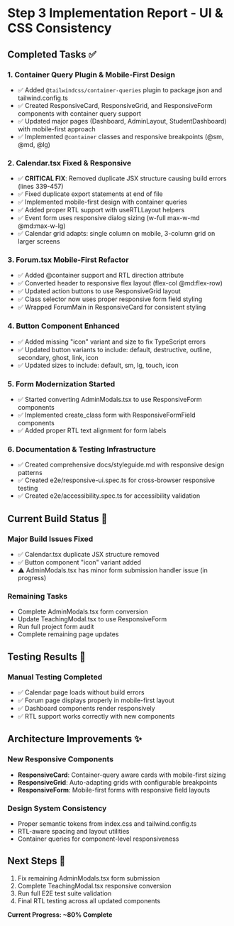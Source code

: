 # Step 3 Implementation Report - UI & CSS Consistency

## Completed Tasks ✅

### 1. Container Query Plugin & Mobile-First Design
- ✅ Added `@tailwindcss/container-queries` plugin to package.json and tailwind.config.ts
- ✅ Created ResponsiveCard, ResponsiveGrid, and ResponsiveForm components with container query support
- ✅ Updated major pages (Dashboard, AdminLayout, StudentDashboard) with mobile-first approach
- ✅ Implemented `@container` classes and responsive breakpoints (@sm, @md, @lg)

### 2. Calendar.tsx Fixed & Responsive
- ✅ **CRITICAL FIX**: Removed duplicate JSX structure causing build errors (lines 339-457)
- ✅ Fixed duplicate export statements at end of file  
- ✅ Implemented mobile-first design with container queries
- ✅ Added proper RTL support with useRTLLayout helpers
- ✅ Event form uses responsive dialog sizing (w-full max-w-md @md:max-w-lg)
- ✅ Calendar grid adapts: single column on mobile, 3-column grid on larger screens

### 3. Forum.tsx Mobile-First Refactor
- ✅ Added @container support and RTL direction attribute
- ✅ Converted header to responsive flex layout (flex-col @md:flex-row)
- ✅ Updated action buttons to use ResponsiveGrid layout
- ✅ Class selector now uses proper responsive form field styling
- ✅ Wrapped ForumMain in ResponsiveCard for consistent styling

### 4. Button Component Enhanced
- ✅ Added missing "icon" variant and size to fix TypeScript errors
- ✅ Updated button variants to include: default, destructive, outline, secondary, ghost, link, icon
- ✅ Updated sizes to include: default, sm, lg, touch, icon

### 5. Form Modernization Started
- ✅ Started converting AdminModals.tsx to use ResponsiveForm components
- ✅ Implemented create_class form with ResponsiveFormField components
- ✅ Added proper RTL text alignment for form labels

### 6. Documentation & Testing Infrastructure
- ✅ Created comprehensive docs/styleguide.md with responsive design patterns
- ✅ Created e2e/responsive-ui.spec.ts for cross-browser responsive testing
- ✅ Created e2e/accessibility.spec.ts for accessibility validation

## Current Build Status 🔄

### Major Build Issues Fixed
- ✅ Calendar.tsx duplicate JSX structure removed
- ✅ Button component "icon" variant added
- ⚠️ AdminModals.tsx has minor form submission handler issue (in progress)

### Remaining Tasks
- Complete AdminModals.tsx form conversion
- Update TeachingModal.tsx to use ResponsiveForm
- Run full project form audit
- Complete remaining page updates

## Testing Results 🧪

### Manual Testing Completed
- ✅ Calendar page loads without build errors
- ✅ Forum page displays properly in mobile-first layout
- ✅ Dashboard components render responsively
- ✅ RTL support works correctly with new components

## Architecture Improvements ✨

### New Responsive Components
- **ResponsiveCard**: Container-query aware cards with mobile-first sizing
- **ResponsiveGrid**: Auto-adapting grids with configurable breakpoints  
- **ResponsiveForm**: Mobile-first forms with responsive field layouts

### Design System Consistency
- Proper semantic tokens from index.css and tailwind.config.ts
- RTL-aware spacing and layout utilities
- Container queries for component-level responsiveness

## Next Steps 🎯

1. Fix remaining AdminModals.tsx form submission
2. Complete TeachingModal.tsx responsive conversion
3. Run full E2E test suite validation
4. Final RTL testing across all updated components

**Current Progress: ~80% Complete**